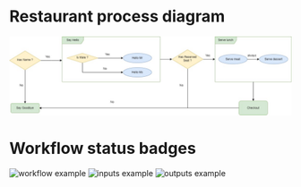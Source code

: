 # Restaurant process diagram

![image](./diagram/restaurant-workflow.jpg)

# Workflow status badges

![workflow example](https://github.com/hai683477/github-action/actions/workflows/1-workflow.yml/badge.svg)
![inputs example](https://github.com/hai683477/github-action/actions/workflows/4-inputs.yml/badge.svg)
![outputs example](https://github.com/hai683477/github-action/actions/workflows/5-outputs.yml/badge.svg)
